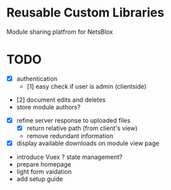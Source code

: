 # Reusable Custom Libraries

Module sharing platfrom for NetsBlox

# TODO
- [x] authentication
  - [1] easy check if user is admin (clientside)
- [2] document edits and deletes
- store module authors?
- [x] refine server response to uploaded files
  - [x] return relative path (from client's view)
  - remove redundant information
- [x] display available downloads on module view page
- introduce Vuex ? state management?
- prepare homepage
- light form vaidation
- add setup guide
